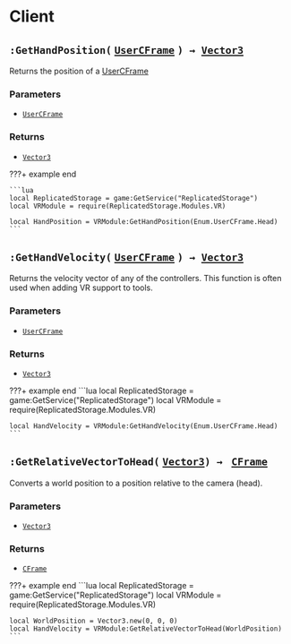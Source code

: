 [UserCFrame]: https://create.roblox.com/docs/reference/engine/enums/UserCFrame
[CFrame]: https://create.roblox.com/docs/reference/engine/datatypes/CFrame 
[Vector3]: https://create.roblox.com/docs/reference/engine/datatypes/Vector3 
# Client


## `:GetHandPosition(` [`UserCFrame`][UserCFrame] `) → `[`Vector3`][Vector3]
Returns the position of a [UserCFrame][UserCFrame]

### Parameters
* [`UserCFrame`][UserCFrame]

### Returns
* [`Vector3`][Vector3]

???+ example end

    ```lua
    local ReplicatedStorage = game:GetService("ReplicatedStorage")
    local VRModule = require(ReplicatedStorage.Modules.VR)

    local HandPosition = VRModule:GetHandPosition(Enum.UserCFrame.Head)
    ```

## `:GetHandVelocity(` [`UserCFrame`][UserCFrame] `) → `[`Vector3`][Vector3]
Returns the velocity vector of any of the controllers. This function is often used when adding VR support to tools.

### Parameters
* [`UserCFrame`][UserCFrame]

### Returns
* [`Vector3`][Vector3]

???+ example end
    ```lua
    local ReplicatedStorage = game:GetService("ReplicatedStorage")
    local VRModule = require(ReplicatedStorage.Modules.VR)

    local HandVelocity = VRModule:GetHandVelocity(Enum.UserCFrame.Head)
    ```

## `:GetRelativeVectorToHead(` [`Vector3`][Vector3]`) → ` [`CFrame`][CFrame]
Converts a world position to a position relative to the camera (head).

### Parameters
* [`Vector3`][Vector3]

### Returns
* [`CFrame`][CFrame]

???+ example end
    ```lua
    local ReplicatedStorage = game:GetService("ReplicatedStorage")
    local VRModule = require(ReplicatedStorage.Modules.VR)

    local WorldPosition = Vector3.new(0, 0, 0)
    local HandVelocity = VRModule:GetRelativeVectorToHead(WorldPosition)
    ```